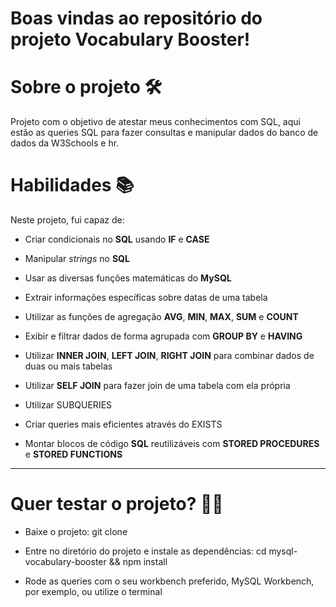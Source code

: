# Boas vindas ao repositório do projeto Vocabulary Booster!

# Sobre o projeto 🛠

Projeto com o objetivo de atestar meus conhecimentos com SQL, aqui estão as queries SQL para fazer consultas e manipular dados do banco de dados da W3Schools e hr.


# Habilidades 📚
Neste projeto, fui capaz de:

  * Criar condicionais no **SQL** usando **IF** e **CASE**

  * Manipular _strings_ no **SQL**

  * Usar as diversas funções matemáticas do **MySQL**

  * Extrair informações específicas sobre datas de uma tabela

  * Utilizar as funções de agregação **AVG**, **MIN**, **MAX**, **SUM** e **COUNT**

  * Exibir e filtrar dados de forma agrupada com **GROUP BY** e **HAVING**

  * Utilizar **INNER JOIN**, **LEFT JOIN**, **RIGHT JOIN** para combinar dados de duas ou mais tabelas

  * Utilizar **SELF JOIN** para fazer join de uma tabela com ela própria

  * Utilizar SUBQUERIES

  * Criar queries mais eficientes através do EXISTS

  * Montar blocos de código **SQL** reutilizáveis com **STORED PROCEDURES** e **STORED FUNCTIONS**

---

# Quer testar o projeto? 👨‍💻

- Baixe o projeto: git clone

- Entre no diretório do projeto e instale as dependências: cd mysql-vocabulary-booster && npm install

- Rode as queries com o seu workbench preferido, MySQL Workbench, por exemplo, ou utilize o terminal